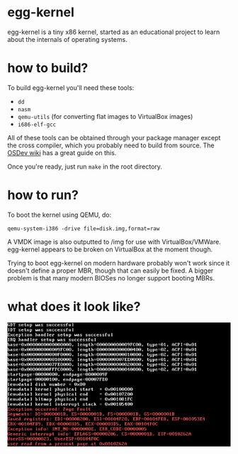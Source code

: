 # egg-kernel
egg-kernel is a tiny x86 kernel, started as an educational project to learn about the internals of operating systems.

# how to build?

To build egg-kernel you'll need these tools:

* `dd`
* `nasm`
* `qemu-utils` (for converting flat images to VirtualBox images)
* `i686-elf-gcc`

All of these tools can be obtained through your package manager except the cross compiler, which you probably need to build from source. The [OSDev wiki](https://wiki.osdev.org/GCC_Cross-Compiler) has a great guide on this.

Once you're ready, just run `make` in the root directory.

# how to run?

To boot the kernel using QEMU, do:

```
qemu-system-i386 -drive file=disk.img,format=raw
```

A VMDK image is also outputted to /img for use with VirtualBox/VMWare. egg-kernel appears to be broken on VirtualBox at the moment though.

Trying to boot egg-kernel on modern hardware probably won't work since it doesn't define a proper MBR, though that can easily be fixed. A bigger problem is that many modern BIOSes no longer support booting MBRs. 

# what does it look like?
![image of OS](picture.png)
